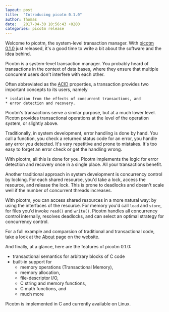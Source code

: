 ```yaml
---
layout: post
title:  "Introducing picotm 0.1.0"
author: Thomas
date:   2017-04-30 10:56:43 +0200
categories: picotm release
---
```

Welcome to picotm, the system-level transaction manager. With
[picotm 0.1.0][picotm_0_1_0] just released, it's a good time to write a bit
about the software and the idea behind.

<!-- excerpt -->

Picotm is a system-level transaction manager. You probably heard of
transactions in the context of data bases, where they ensure that multiple
concurent users don't interfere with each other.

Often abbreviated as the [ACID][acid] properties, a transaction provides two
important concepts to its users, namely

    * isolation from the effects of concurrent transactions, and
    * error detection and recovery.

Picotm's transactions serve a similar purpose, but at a much lower level.
Picotm provides transactional operations at the level of the operation
system, or slightly above.

Traditionally, in system development, error handling is done by hand. You call a
function, you check a returned status code for an error, you handle any error
you detected. It's very repetitive and prone to mistakes. It's too easy to
forget an error check or get the handling wrong.

With picotm, all this is done for you. Picotm implements the logic for
error detection and recovery once in a single place. All your transactions
benefit.

Another traditional approach in system development is concurrency control by
locking. For each shared resource, you'd take a lock, access the resource, and
release the lock. This is prone to deadlocks and doesn't scale well if the
number of concurrent threads increases.

With picotm, you can access shared resources in a more natural way: by using
the interfaces of the resource. For memory you'd call `load` and `store`, for
files you'd invoke `read()` and `write()`. Picotm handles all concurrency
control internally, resolves deadlocks, and can select an optimal strategy
for concurrency control.

For a full example and comparsion of traditional and transactional code,
take a look at the [About][about] page on the website.

And finally, at a glance, here are the features of picotm 0.1.0:

 - transactional semantics for arbitrary blocks of C code
 - built-in support for
   - memory operations (Transactional Memory),
   - memory allocation,
   - file-descriptor I/O,
   - C string and memory functions,
   - C math functions, and
   - much more

Picotm is implemented in C and currently available on Linux.

[about]:        /about/
[acid]:         https://en.wikipedia.org/wiki/ACID
[picotm_0_1_0]: https://github.com/picotm/picotm/releases/tag/v0.1.0
